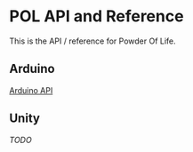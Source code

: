 # POL API and Reference
This is the API / reference for Powder Of Life.

## Arduino
[Arduino API](Arduino/)

## Unity
*TODO*